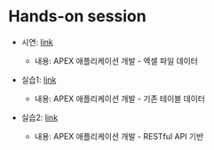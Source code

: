 # Hands-on session

* 시연: [link](/APEX_HOL/HOL01)
  * 내용: APEX 애플리케이션 개발 - 엑셀 파일 데이터 
  
* 실습1: [link](/APEX_HOL/HOL02)
  * 내용: APEX 애플리케이션 개발 - 기존 테이블 데이터 
  
* 실습2: [link](/APEX_HOL/HOL2)
  * 내용: APEX 애플리케이션 개발 - RESTful API 기반 
  
